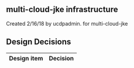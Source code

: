 ## multi-cloud-jke infrastructure

Created 2/16/18 by ucdpadmin. for multi-cloud-jke


## Design Decisions
| Design item                | Decision|
| :----------------------------------- | :--------------------------------------------------------------------------------|
